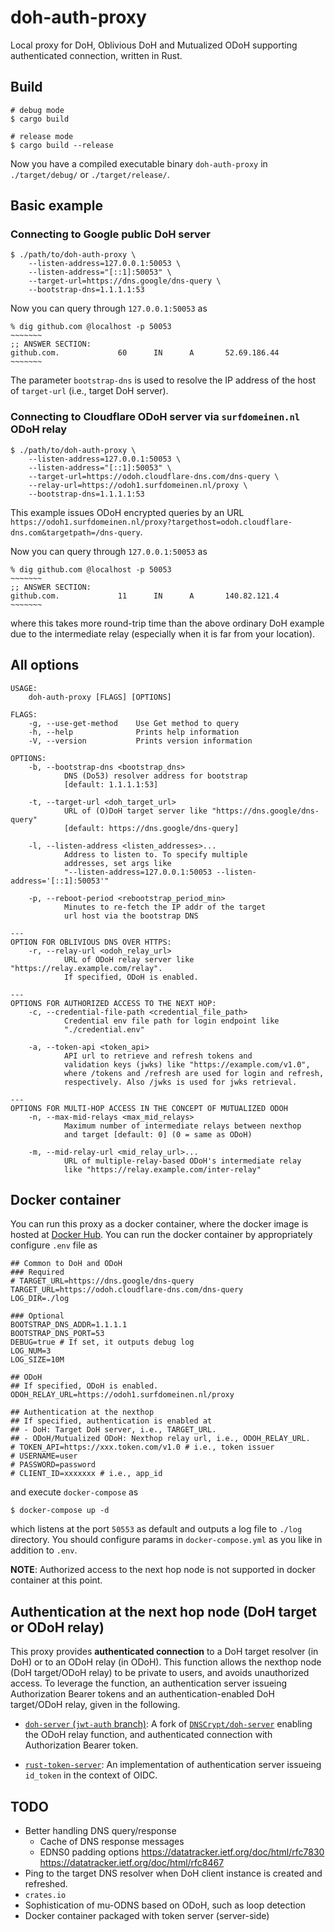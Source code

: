 # doh-auth-proxy

Local proxy for DoH, Oblivious DoH and Mutualized ODoH supporting authenticated connection, written in Rust.

## Build

```:bash
# debug mode
$ cargo build

# release mode
$ cargo build --release
```

Now you have a compiled executable binary `doh-auth-proxy` in `./target/debug/` or `./target/release/`.

## Basic example

### Connecting to Google public DoH server

```:bash
$ ./path/to/doh-auth-proxy \
    --listen-address=127.0.0.1:50053 \
    --listen-address="[::1]:50053" \
    --target-url=https://dns.google/dns-query \
    --bootstrap-dns=1.1.1.1:53
```

Now you can query through `127.0.0.1:50053` as

```:bash
% dig github.com @localhost -p 50053
~~~~~~~
;; ANSWER SECTION:
github.com.             60      IN      A       52.69.186.44
~~~~~~~
```

The parameter `bootstrap-dns` is used to resolve the IP address of the host of `target-url` (i.e., target DoH server).

### Connecting to Cloudflare ODoH server via `surfdomeinen.nl` ODoH relay

```:bash
$ ./path/to/doh-auth-proxy \
    --listen-address=127.0.0.1:50053 \
    --listen-address="[::1]:50053" \
    --target-url=https://odoh.cloudflare-dns.com/dns-query \
    --relay-url=https://odoh1.surfdomeinen.nl/proxy \
    --bootstrap-dns=1.1.1.1:53
```

This example issues ODoH encrypted queries by an URL `https://odoh1.surfdomeinen.nl/proxy?targethost=odoh.cloudflare-dns.com&targetpath=/dns-query`.

Now you can query through `127.0.0.1:50053` as

```:bash
% dig github.com @localhost -p 50053
~~~~~~~
;; ANSWER SECTION:
github.com.             11      IN      A       140.82.121.4
~~~~~~~
```

where this takes more round-trip time than the above ordinary DoH example due to the intermediate relay (especially when it is far from your location).

## All options

```:bash
USAGE:
    doh-auth-proxy [FLAGS] [OPTIONS]

FLAGS:
    -g, --use-get-method    Use Get method to query
    -h, --help              Prints help information
    -V, --version           Prints version information

OPTIONS:
    -b, --bootstrap-dns <bootstrap_dns>
            DNS (Do53) resolver address for bootstrap
            [default: 1.1.1.1:53]

    -t, --target-url <doh_target_url>
            URL of (O)DoH target server like "https://dns.google/dns-query"
            [default: https://dns.google/dns-query]

    -l, --listen-address <listen_addresses>...
            Address to listen to. To specify multiple
            addresses, set args like
            "--listen-address=127.0.0.1:50053 --listen-address='[::1]:50053'"

    -p, --reboot-period <rebootstrap_period_min>
            Minutes to re-fetch the IP addr of the target
            url host via the bootstrap DNS

---
OPTION FOR OBLIVIOUS DNS OVER HTTPS:
    -r, --relay-url <odoh_relay_url>
            URL of ODoH relay server like "https://relay.example.com/relay".
            If specified, ODoH is enabled.

---
OPTIONS FOR AUTHORIZED ACCESS TO THE NEXT HOP:
    -c, --credential-file-path <credential_file_path>
            Credential env file path for login endpoint like
            "./credential.env"

    -a, --token-api <token_api>
            API url to retrieve and refresh tokens and
            validation keys (jwks) like "https://example.com/v1.0",
            where /tokens and /refresh are used for login and refresh,
            respectively. Also /jwks is used for jwks retrieval.

---
OPTIONS FOR MULTI-HOP ACCESS IN THE CONCEPT OF MUTUALIZED ODOH
    -n, --max-mid-relays <max_mid_relays>
            Maximum number of intermediate relays between nexthop
            and target [default: 0] (0 = same as ODoH)

    -m, --mid-relay-url <mid_relay_url>...
            URL of multiple-relay-based ODoH's intermediate relay
            like "https://relay.example.com/inter-relay"
```

## Docker container

You can run this proxy as a docker container, where the docker image is hosted at [Docker Hub](https://hub.docker.com/r/jqtype/doh-auth-proxy). You can run the docker container by appropriately configure `.env` file as

```:.env
## Common to DoH and ODoH
### Required
# TARGET_URL=https://dns.google/dns-query
TARGET_URL=https://odoh.cloudflare-dns.com/dns-query
LOG_DIR=./log

### Optional
BOOTSTRAP_DNS_ADDR=1.1.1.1
BOOTSTRAP_DNS_PORT=53
DEBUG=true # If set, it outputs debug log
LOG_NUM=3
LOG_SIZE=10M

## ODoH
## If specified, ODoH is enabled.
ODOH_RELAY_URL=https://odoh1.surfdomeinen.nl/proxy

## Authentication at the nexthop
## If specified, authentication is enabled at
## - DoH: Target DoH server, i.e., TARGET_URL.
## - ODoH/Mutualized ODoH: Nexthop relay url, i.e., ODOH_RELAY_URL.
# TOKEN_API=https://xxx.token.com/v1.0 # i.e., token issuer
# USERNAME=user
# PASSWORD=password
# CLIENT_ID=xxxxxxx # i.e., app_id
```

and execute `docker-compose` as

```:bash
$ docker-compose up -d
```

which listens at the port `50553` as default and outputs a log file to `./log` directory. You should configure params in `docker-compose.yml` as you like in addition to `.env`.

**NOTE**: Authorized access to the next hop node is not supported in docker container at this point.

## Authentication at the next hop node (DoH target or ODoH relay)

This proxy provides **authenticated connection** to a DoH target resolver (in DoH) or to an ODoH relay (in ODoH).
This function allows the nexthop node (DoH target/ODoH relay) to be private to users, and avoids unauthorized access.
To leverage the function, an authentication server issueing Authorization Bearer tokens and an authentication-enabled DoH target/ODoH relay, given in the following.

- [`doh-server` (`jwt-auth` branch)](https://github.com/junkurihara/doh-server/tree/jwt-auth): A fork of [`DNSCrypt/doh-server`](https://github.com/DNSCrypt/doh-server) enabling the ODoH relay function, and authenticated connection with Authorization Bearer token.

- [`rust-token-server`](https://github.com/junkurihara/rust-token-server): An implementation of authentication server issueing `id_token` in the context of OIDC.

## TODO

- Better handling DNS query/response
  - Cache of DNS response messages
  - EDNS0 padding options
    https://datatracker.ietf.org/doc/html/rfc7830
    https://datatracker.ietf.org/doc/html/rfc8467
- Ping to the target DNS resolver when DoH client instance is created and refreshed.
- `crates.io`
- Sophistication of mu-ODNS based on ODoH, such as loop detection
- Docker container packaged with token server (server-side)
